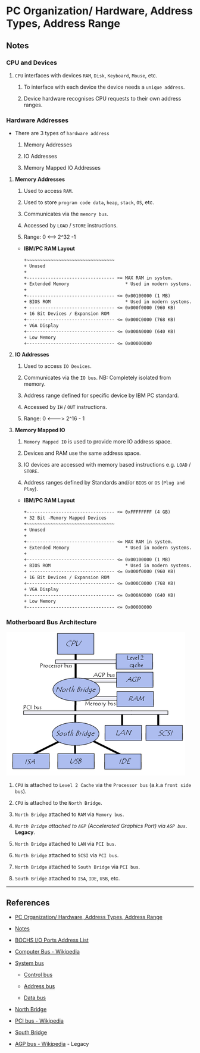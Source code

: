 # PC Organization/ Hardware, Address Types, Address Range

## Notes

### CPU and Devices

1. `CPU` interfaces with devices `RAM`, `Disk`, `Keyboard`, `Mouse`, etc.

   1. To interface with each device the device needs a `unique address`.

   2. Device hardware recognises CPU requests to their own address ranges.

### Hardware Addresses

- There are 3 types of `hardware address`

  1. Memory Addresses

  2. IO Addresses

  3. Memory Mapped IO Addresses

1. **Memory Addresses**

   1. Used to access `RAM`.

   2. Used to store `program code data`, `heap`, `stack`, `OS`, etc.

   3. Communicates via the `memory bus`.

   4. Accessed by `LOAD` / `STORE` instructions.

   5. Range: 0 <--> 2^32 -1

   * **IBM/PC RAM Layout**

     ```
     +~~~~~~~~~~~~~~~~~~~~~~~~~~~~~~~~~
     + Unused
     +
     +--------------------------------- <= MAX RAM in system.
     + Extended Memory                     * Used in modern systems.
     +
     +--------------------------------- <= 0x00100000 (1 MB)
     + BIOS ROM                            * Used in modern systems.
     + -------------------------------- <= 0x000f0000 (960 KB)
     + 16 Bit Devices / Expansion ROM
     +--------------------------------- <= 0x000C0000 (768 KB)
     + VGA Display
     +--------------------------------- <= 0x000A0000 (640 KB)
     + Low Memory
     +--------------------------------- <= 0x00000000
     ```

2. **IO Addresses**

   1. Used to access `IO Devices`.

   2. Communicates via the `IO bus`. NB: Completely isolated from memory.

   3. Address range defined for specific device by IBM PC standard.

   4. Accessed by `IH` / `OUT` instructions.

   5. Range: 0 <---> 2^16 - 1

3. **Memory Mapped IO**

   1. `Memory Mapped IO` is used to provide more IO address space.

   2. Devices and RAM use the same address space.

   3. IO devices are accessed with memory based instructions e.g. `LOAD` / `STORE`.

   4. Address ranges defined by Standards and/or `BIOS` or `OS` (`Plug and Play`).

   * **IBM/PC RAM Layout**

     ```
     +--------------------------------- <= 0xFFFFFFFF (4 GB)
     + 32 Bit -Memory Mapped Devices
     +~~~~~~~~~~~~~~~~~~~~~~~~~~~~~~~~~
     + Unused
     +
     +--------------------------------- <= MAX RAM in system.
     + Extended Memory                     * Used in modern systems.
     +
     +--------------------------------- <= 0x00100000 (1 MB)
     + BIOS ROM                            * Used in modern systems.
     + -------------------------------- <= 0x000f0000 (960 KB)
     + 16 Bit Devices / Expansion ROM
     +--------------------------------- <= 0x000C0000 (768 KB)
     + VGA Display
     +--------------------------------- <= 0x000A0000 (640 KB)
     + Low Memory
     +--------------------------------- <= 0x00000000
     ```

### Motherboard Bus Architecture

![Motherboard Bus](_02-motherboard.png)

1. `CPU` is attached to `Level 2 Cache` via the `Processor bus` (a.k.a `front side bus`).

2. `CPU` is attached to the `North Bridge`.

3. `North Bridge` attached to `RAM` via `Memory bus`.

4. _`North Bridge` attached to `AGP` (Accelerated Graphics Port) via `AGP bus`_. __Legacy__.

5. `North Bridge` attached to `LAN` via `PCI bus`.

6. `North Bridge` attached to `SCSI` via `PCI bus`.

7. `North Bridge` attached to `South Bridge` via `PCI bus`.

8. `South Bridge` attached to `ISA`, `IDE`, `USB`, etc.

---

## References

* [PC Organization/ Hardware, Address Types, Address Range](https://www.youtube.com/watch?v=mio9OsckCZM&list=PLEJxKK7AcSEGPOCFtQTJhOElU44J_JAun&index=2)

* [Notes](https://nptel.ac.in/content/storage2/nptel_data3/html/mhrd/ict/text/106106144/lec3.pdf)

* [BOCHS I/O Ports Address List](http://bochs.sourceforge.net/techspec/PORTS.LST)

* [Computer Bus - Wikipedia](https://en.wikipedia.org/wiki/Bus_(computing))

* [System bus](https://en.wikipedia.org/wiki/System_bus)

    * [Control bus](https://en.wikipedia.org/wiki/Control_bus)

    * [Address bus](https://en.wikipedia.org/wiki/Bus_(computing)#Address_bus)

    * [Data bus](https://en.wikipedia.org/wiki/Memory_bus)

* [North Bridge](https://en.wikipedia.org/wiki/Northbridge_(computing))

* [PCI bus - Wikipedia](https://en.wikipedia.org/wiki/Conventional_PCI)

* [South Bridge](https://en.wikipedia.org/wiki/Southbridge_(computing))

* [AGP bus - Wikipedia](https://en.wikipedia.org/wiki/Accelerated_Graphics_Port) - Legacy


